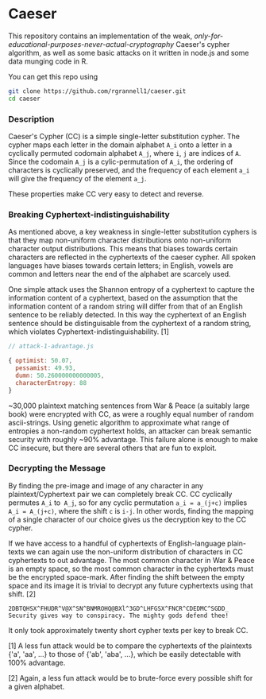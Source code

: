
Caeser
=================================================================

This repository contains an implementation of the weak, *only-for-educational-purposes-never-actual-cryptography* Caeser's cypher algorithm, as well as some basic attacks on it written in node.js and some data munging code in R.

You can get this repo using

```bash
git clone https://github.com/rgrannell1/caeser.git
cd caeser
```

### Description

Caeser's Cypher (CC) is a simple single-letter substitution cypher. The cypher maps each letter in the domain alphabet `A_i`
onto a letter in a cyclically permuted codomain alphabet `A_j`, where `i`, `j` are indices of `A`. Since the codomain `A_j` is a
cylic-permutation of `A_i`, the ordering of characters is cyclically preserved, and the frequency of each element `a_i`  will give
the frequency of the element `a_j`.

These properties make CC very easy to detect and reverse.

### Breaking Cyphertext-indistinguishability

As mentioned above, a key weakness in single-letter substitution cyphers is that they map non-uniform character distributions
onto non-uniform character output distributions. This means that biases towards certain characters are reflected in the
cyphertexts of the caeser cypher. All spoken languages have biases towards certain letters; in English, vowels are common and
letters near the end of the alphabet are scarcely used.

One simple attack uses the Shannon entropy of a cyphertext to capture the information content of a cyphertext, based on the
assumption that the information content of a random string will differ from that of an English sentence to be reliably detected.
In this way the cyphertext of an English sentence should be distinguisable from the cyphertext of a random string, which
violates Cyphertext-indistinguishability. [1]

```js
// attack-1-advantage.js

{ optimist: 50.07,
  pessamist: 49.93,
  dumn: 50.260000000000005,
  characterEntropy: 88
}
```

~30,000 plaintext matching sentences from War & Peace (a suitably large book) were encrypted with CC, as were a
roughly equal number of random ascii-strings. Using genetic algorithm to approximate what range of entropies a non-random
cyphertext holds, an attacker can break semantic security with roughly ~90% advantage. This failure alone is enough to make CC
insecure, but there are several others that are fun to exploit.

### Decrypting the Message

By finding the pre-image and image of any character in any plaintext/Cyphertext pair we can completely break CC. CC cyclically
permutes `A_i` to` A_j`, so for any cyclic permutation `a_i = a_(j+c)` implies `A_i = A_(j+c)`, where the shift `c` is `i-j`.
In other words, finding the mapping of a single character of our choice gives us the decryption key to the CC cypher.

If we have access to a handful of cyphertexts of English-language plain-texts we can again use the non-uniform distribution
of characters in CC cyphertexts to out advantage. The most common character in War & Peace is an empty space, so the most common
character in the cyphertexts must be the encrypted space-mark. After finding the shift between the empty space and its image it is
trivial to decrypt any future cyphertexts using that shift. [2]

```
2DBTQHSX^FHUDR^V@X^SN^BNMROHQ@BXl^3GD^LHFGSX^FNCR^CDEDMC^SGDD_
Security gives way to conspiracy. The mighty gods defend thee!
```

It only took approximately twenty short cypher texts per key to break CC.

[1] A less fun attack would be to compare the cyphertexts of the plaintexts {'a', 'aa', ...} to
those of {'ab', 'aba', ...}, which be easily detectable with 100% advantage.

[2] Again, a less fun attack would be to brute-force every possible shift for a given alphabet.
